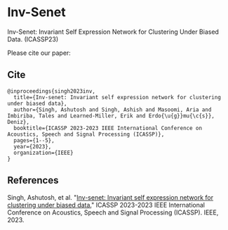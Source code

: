 # Inv-Senet
Inv-Senet: Invariant Self Expression Network for Clustering Under Biased Data. (ICASSP23)

Please cite our paper:
## Cite
```
@inproceedings{singh2023inv,
  title={Inv-senet: Invariant self expression network for clustering under biased data},
  author={Singh, Ashutosh and Singh, Ashish and Masoomi, Aria and Imbiriba, Tales and Learned-Miller, Erik and Erdo{\u{g}}mu{\c{s}}, Deniz},
  booktitle={ICASSP 2023-2023 IEEE International Conference on Acoustics, Speech and Signal Processing (ICASSP)},
  pages={1--5},
  year={2023},
  organization={IEEE}
}
```
## References
Singh, Ashutosh, et al. "[Inv-senet: Invariant self expression network for clustering under biased data.](https://ieeexplore.ieee.org/abstract/document/10094998)" ICASSP 2023-2023 IEEE International Conference on Acoustics, Speech and Signal Processing (ICASSP). IEEE, 2023.
